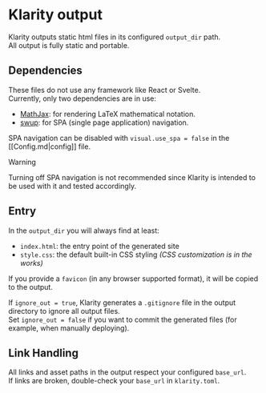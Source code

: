 # Klarity output

Klarity outputs static html files in its configured `output_dir` path.  
All output is fully static and portable.

## Dependencies

These files do not use any framework like React or Svelte.  
Currently, only two dependencies are in use:

- [MathJax](https://www.mathjax.org/): for rendering LaTeX mathematical notation.
- [swup](https://swup.js.org/): for SPA (single page application) navigation.

SPA navigation can be disabled with `visual.use_spa = false` in the [[Config.md|config]] file.

> [!WARNING]
> Turning off SPA navigation is not recommended since Klarity is intended to be used with it and tested accordingly.

## Entry

In the `output_dir` you will always find at least:

- `index.html`: the entry point of the generated site
- `style.css`: the default built-in CSS styling *(CSS customization is in the works)*

If you provide a `favicon` (in any browser supported format), it will be copied to the output.

If `ignore_out = true`, Klarity generates a `.gitignore` file in the output directory to ignore all output files.  
Set `ignore_out = false` if you want to commit the generated files (for example, when manually deploying).

## Link Handling

All links and asset paths in the output respect your configured `base_url`.  
If links are broken, double-check your `base_url` in `klarity.toml`.
